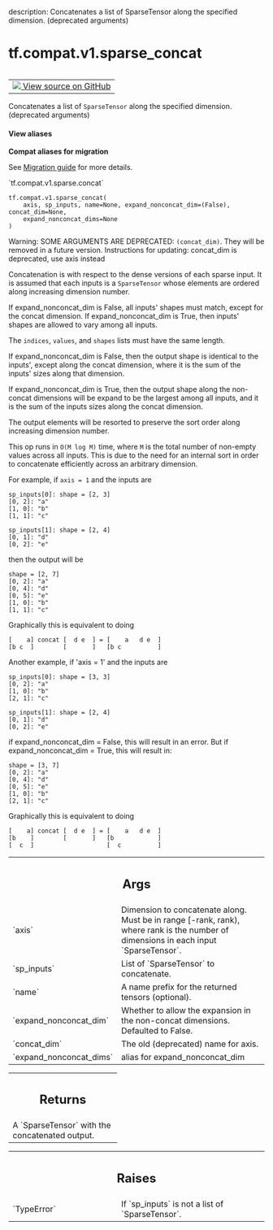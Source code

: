 description: Concatenates a list of SparseTensor along the specified dimension. (deprecated arguments)

<div itemscope itemtype="http://developers.google.com/ReferenceObject">
<meta itemprop="name" content="tf.compat.v1.sparse_concat" />
<meta itemprop="path" content="Stable" />
</div>

# tf.compat.v1.sparse_concat

<!-- Insert buttons and diff -->

<table class="tfo-notebook-buttons tfo-api nocontent" align="left">
<td>
  <a target="_blank" href="https://github.com/tensorflow/tensorflow/blob/r2.2/tensorflow/python/ops/sparse_ops.py#L218-L331">
    <img src="https://www.tensorflow.org/images/GitHub-Mark-32px.png" />
    View source on GitHub
  </a>
</td>
</table>



Concatenates a list of `SparseTensor` along the specified dimension. (deprecated arguments)

<section class="expandable">
  <h4 class="showalways">View aliases</h4>
  <p>
<b>Compat aliases for migration</b>
<p>See
<a href="https://www.tensorflow.org/guide/migrate">Migration guide</a> for
more details.</p>
<p>`tf.compat.v1.sparse.concat`</p>
</p>
</section>

<pre class="devsite-click-to-copy prettyprint lang-py tfo-signature-link">
<code>tf.compat.v1.sparse_concat(
    axis, sp_inputs, name=None, expand_nonconcat_dim=(False), concat_dim=None,
    expand_nonconcat_dims=None
)
</code></pre>



<!-- Placeholder for "Used in" -->

Warning: SOME ARGUMENTS ARE DEPRECATED: `(concat_dim)`. They will be removed in a future version.
Instructions for updating:
concat_dim is deprecated, use axis instead

Concatenation is with respect to the dense versions of each sparse input.
It is assumed that each inputs is a `SparseTensor` whose elements are ordered
along increasing dimension number.

If expand_nonconcat_dim is False, all inputs' shapes must match, except for
the concat dimension. If expand_nonconcat_dim is True, then inputs' shapes are
allowed to vary among all inputs.

The `indices`, `values`, and `shapes` lists must have the same length.

If expand_nonconcat_dim is False, then the output shape is identical to the
inputs', except along the concat dimension, where it is the sum of the inputs'
sizes along that dimension.

If expand_nonconcat_dim is True, then the output shape along the non-concat
dimensions will be expand to be the largest among all inputs, and it is the
sum of the inputs sizes along the concat dimension.

The output elements will be resorted to preserve the sort order along
increasing dimension number.

This op runs in `O(M log M)` time, where `M` is the total number of non-empty
values across all inputs. This is due to the need for an internal sort in
order to concatenate efficiently across an arbitrary dimension.

For example, if `axis = 1` and the inputs are

    sp_inputs[0]: shape = [2, 3]
    [0, 2]: "a"
    [1, 0]: "b"
    [1, 1]: "c"

    sp_inputs[1]: shape = [2, 4]
    [0, 1]: "d"
    [0, 2]: "e"

then the output will be

    shape = [2, 7]
    [0, 2]: "a"
    [0, 4]: "d"
    [0, 5]: "e"
    [1, 0]: "b"
    [1, 1]: "c"

Graphically this is equivalent to doing

    [    a] concat [  d e  ] = [    a   d e  ]
    [b c  ]        [       ]   [b c          ]

Another example, if 'axis = 1' and the inputs are

    sp_inputs[0]: shape = [3, 3]
    [0, 2]: "a"
    [1, 0]: "b"
    [2, 1]: "c"

    sp_inputs[1]: shape = [2, 4]
    [0, 1]: "d"
    [0, 2]: "e"

if expand_nonconcat_dim = False, this will result in an error. But if
expand_nonconcat_dim = True, this will result in:

    shape = [3, 7]
    [0, 2]: "a"
    [0, 4]: "d"
    [0, 5]: "e"
    [1, 0]: "b"
    [2, 1]: "c"

Graphically this is equivalent to doing

    [    a] concat [  d e  ] = [    a   d e  ]
    [b    ]        [       ]   [b            ]
    [  c  ]                    [  c          ]


<!-- Tabular view -->
 <table class="responsive fixed orange">
<colgroup><col width="214px"><col></colgroup>
<tr><th colspan="2"><h2 class="add-link">Args</h2></th></tr>

<tr>
<td>
`axis`
</td>
<td>
Dimension to concatenate along. Must be in range [-rank, rank),
where rank is the number of dimensions in each input `SparseTensor`.
</td>
</tr><tr>
<td>
`sp_inputs`
</td>
<td>
List of `SparseTensor` to concatenate.
</td>
</tr><tr>
<td>
`name`
</td>
<td>
A name prefix for the returned tensors (optional).
</td>
</tr><tr>
<td>
`expand_nonconcat_dim`
</td>
<td>
Whether to allow the expansion in the non-concat
dimensions. Defaulted to False.
</td>
</tr><tr>
<td>
`concat_dim`
</td>
<td>
The old (deprecated) name for axis.
</td>
</tr><tr>
<td>
`expand_nonconcat_dims`
</td>
<td>
alias for expand_nonconcat_dim
</td>
</tr>
</table>



<!-- Tabular view -->
 <table class="responsive fixed orange">
<colgroup><col width="214px"><col></colgroup>
<tr><th colspan="2"><h2 class="add-link">Returns</h2></th></tr>
<tr class="alt">
<td colspan="2">
A `SparseTensor` with the concatenated output.
</td>
</tr>

</table>



<!-- Tabular view -->
 <table class="responsive fixed orange">
<colgroup><col width="214px"><col></colgroup>
<tr><th colspan="2"><h2 class="add-link">Raises</h2></th></tr>

<tr>
<td>
`TypeError`
</td>
<td>
If `sp_inputs` is not a list of `SparseTensor`.
</td>
</tr>
</table>

